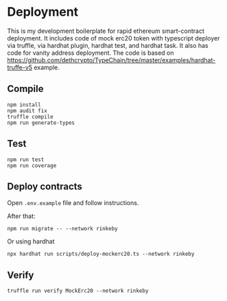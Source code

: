 # Deployment

This is my development boilerplate for rapid ethereum smart-contract deployment. It includes code of mock erc20 token with typescript deployer via truffle, via hardhat plugin, hardhat test, and hardhat task. It also has code for vanity address deployment. 
The code is based on https://github.com/dethcrypto/TypeChain/tree/master/examples/hardhat-truffe-v5 example.

## Compile
```
npm install
npm audit fix
truffle compile
npm run generate-types
```

## Test
```
npm run test
npm run coverage
```

## Deploy contracts
Open `.env.example` file and follow instructions.

After that:
```
npm run migrate -- --network rinkeby
```
Or using hardhat
```
npx hardhat run scripts/deploy-mockerc20.ts --network rinkeby
```

## Verify
```
truffle run verify MockErc20 --network rinkeby
```
